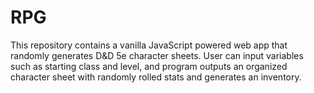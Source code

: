 # RPG 

This repository contains a vanilla JavaScript powered web app that randomly generates D&D 5e character sheets. User can input variables such as starting class and level, and program outputs an organized character sheet with randomly rolled stats and generates an inventory.
